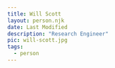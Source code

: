 ```yaml
---
title: Will Scott
layout: person.njk
date: Last Modified
description: "Research Engineer"
pic: will-scott.jpg
tags:
  - person
---
```

